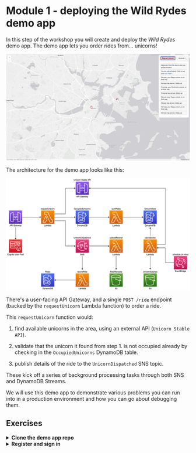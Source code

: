 # Module 1 - deploying the Wild Rydes demo app

In this step of the workshop you will create and deploy the *Wild Rydes* demo app. The demo app lets you order rides from... unicorns!

![](./images/mod01-000.png)

The architecture for the demo app looks like this:

![architecture diagram](./images/mod01-001.png)

There's a user-facing API Gateway, and a single `POST /ride` endpoint (backed by the `requestUnicorn` Lambda function) to order a ride.

This `requestUnicorn` function would:

1. find available unicorns in the area, using an external API (`Unicorn Stable API`).

2. validate that the unicorn it found from step 1. is not occupied already by checking in the `OccupiedUnicorns` DynamoDB table.

3. publish details of the ride to the `UnicornDispatched` SNS topic.

These kick off a series of background processing tasks through both SNS and DynamoDB Streams.

We will use this demo app to demonstrate various problems you can run into in a production environment and how you can go about debugging them.

## Exercises

<details>
<summary><b>Clone the demo app repo</b></summary><p>

1. First, clone this repo locally:

`https://github.com/lumigo-io/troubleshooting-serverless-workshop-demo`

2. In the project folder, run `npm ci` to restore all project dependencies.

3. Open `serverless.yml`, and on line 10, replace `<INSERT YOUR NAME>` with your name.

4. In the project folder, run `npm run deploy-all`. This will deploy both the Serverless backend as well as the Wild Rydes frontend application.

The deployment process will take a couple of minutes, so let's talk about what's going on here.

This project is using the [Serverless framework](https://www.serverless.com/open-source/) to package and deploy both the frontend and backend.



5. At the end of the deployment you should see messages like this:

```
Serverless: This deployment will:
Serverless: - Upload all files from 'client/dist' to bucket 'lumigo-workshop-yancui-dev-frontend'
Serverless: - Set (and overwrite) bucket 'lumigo-workshop-yancui-dev-frontend' configuration
Serverless: - Set (and overwrite) bucket 'lumigo-workshop-yancui-dev-frontend' bucket policy
Serverless: - Set (and overwrite) bucket 'lumigo-workshop-yancui-dev-frontend' CORS policy
Serverless: Looking for bucket...
Serverless: Bucket found...
Serverless: Deleting all objects from bucket...
Serverless: Configuring bucket...
Serverless: Configuring policy for bucket...
Serverless: Retaining existing tags...
Serverless: Configuring CORS for bucket...
Serverless: Uploading client files to bucket...
Serverless: Success! Your site should be available at http://lumigo-workshop-yancui-dev-frontend.s3-website-us-east-1.amazonaws.com/
```

The URL at the end is where the frontend is hosted, go to it.

![](./images/mod01-002.png)

That's it, you've successfully deployed the Wild Rydes demo app!

</p></details>

<details>
<summary><b>Register and sign in</b></summary><p>

Unfortunately, there's no "Registration" button anywhere on the page, so you need to add `/register.html` to the end of the URL to open the registration page.

![](./images/mod01-003.png)

1. Register a new account.

2. Get the verification code from your registered email.

![](./images/mod01-004.png)

After you enter the verification code, you should be taken back to the sign-in page.

3. Sign in.

![](./images/mod01-005.png)

4. Wait a moment for the map to load, then click anywhere on the map to put down a marker. This is where you'll hail for a ryde.

![](./images/mod01-006.png)

5. Click `Request Unicorn`. If the request was successful, then you'll a see unicorn appear and arrive at your marker.

Do this several times, and you might see `Unicorn not available` because all the unicorns are busy.

![](./images/mod01-007.png)

And from time to time, nothing happens after you click `Request Unicorn` and then you get an error popup like this:

![](./images/mod01-008.png)

So, looks like there are a few problems in this app, let's find them!

</p></details>
